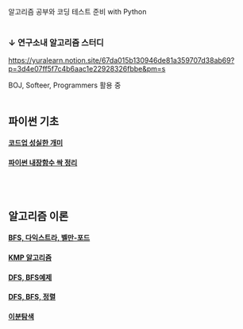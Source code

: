 
알고리즘 공부와 코딩 테스트 준비 with Python<br/><br/>

### ↓ 연구소내 알고리즘 스터디

https://yuralearn.notion.site/67da015b130946de81a359707d38ab69?p=3d4e07ff5f7c4b6aac1e22928326fbbe&pm=s

BOJ,  Softeer,  Programmers 활용 중
<br/>
<br/>

<h2>파이썬 기초</h2>

[<h4>코드업 성실한 개미</h4>](https://blog.naver.com/nybi123/222688403967)

  [<h4>파이썬 내장함수 싹 정리</h4>](https://blog.naver.com/nybi123/222679125405)
 
 <br/>
 <br/>
  
<h2>알고리즘 이론</h2>

[<h4>BFS, 다익스트라, 벨만-포드](https://blog.naver.com/nybi123)
[<h4>KMP 알고리즘](https://blog.naver.com/PostView.naver?blogId=nybi123&logNo=222695752115&categoryNo=30&parentCategoryNo=0&viewDate=&currentPage=1&postListTopCurrentPage=1&from=postList)
  [<h4>DFS, BFS예제](https://blog.naver.com/nybi123/222694366520)
  [<h4>DFS, BFS, 정렬](https://blog.naver.com/PostView.naver?blogId=nybi123&logNo=222694292044&categoryNo=30&parentCategoryNo=0&viewDate=&currentPage=1&postListTopCurrentPage=1&from=postList)
 [<h4> 이분탐색](https://blog.naver.com/nybi123?Redirect=Update&logNo=222774231732)
